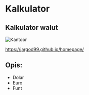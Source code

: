 # Kalkulator
## Kalkulator walut

![Kantoor](images/Kantocr.png)

https://jargod99.github.io/homepage/

## Opis:
- Dolar
- Euro
- Funt
